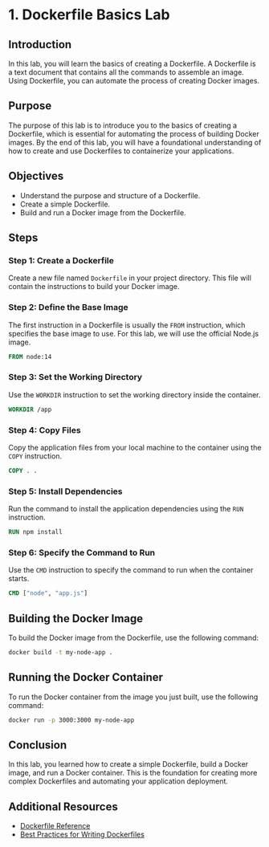 # 1. Dockerfile Basics Lab

## Introduction
In this lab, you will learn the basics of creating a Dockerfile. A Dockerfile is a text document that contains all the commands to assemble an image. Using Dockerfile, you can automate the process of creating Docker images.

## Purpose
The purpose of this lab is to introduce you to the basics of creating a Dockerfile, which is essential for automating the process of building Docker images. By the end of this lab, you will have a foundational understanding of how to create and use Dockerfiles to containerize your applications.

## Objectives
- Understand the purpose and structure of a Dockerfile.
- Create a simple Dockerfile.
- Build and run a Docker image from the Dockerfile.

## Steps

### Step 1: Create a Dockerfile
Create a new file named `Dockerfile` in your project directory. This file will contain the instructions to build your Docker image.

### Step 2: Define the Base Image
The first instruction in a Dockerfile is usually the `FROM` instruction, which specifies the base image to use. For this lab, we will use the official Node.js image.

```dockerfile
FROM node:14
```

### Step 3: Set the Working Directory
Use the `WORKDIR` instruction to set the working directory inside the container.

```dockerfile
WORKDIR /app
```

### Step 4: Copy Files
Copy the application files from your local machine to the container using the `COPY` instruction.

```dockerfile
COPY . .
```

### Step 5: Install Dependencies
Run the command to install the application dependencies using the `RUN` instruction.

```dockerfile
RUN npm install
```

### Step 6: Specify the Command to Run
Use the `CMD` instruction to specify the command to run when the container starts.

```dockerfile
CMD ["node", "app.js"]
```

## Building the Docker Image
To build the Docker image from the Dockerfile, use the following command:

```sh
docker build -t my-node-app .
```

## Running the Docker Container
To run the Docker container from the image you just built, use the following command:

```sh
docker run -p 3000:3000 my-node-app
```

## Conclusion
In this lab, you learned how to create a simple Dockerfile, build a Docker image, and run a Docker container. This is the foundation for creating more complex Dockerfiles and automating your application deployment.

## Additional Resources
- [Dockerfile Reference](https://docs.docker.com/engine/reference/builder/)
- [Best Practices for Writing Dockerfiles](https://docs.docker.com/develop/develop-images/dockerfile_best-practices/)


